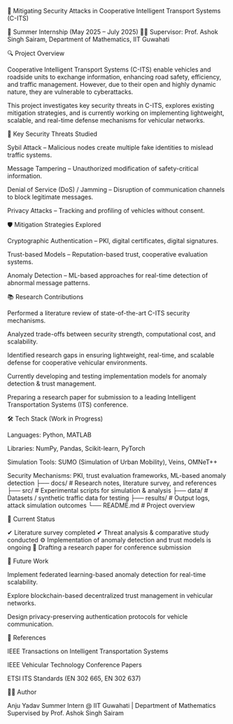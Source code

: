 🚗 Mitigating Security Attacks in Cooperative Intelligent Transport Systems (C-ITS)

📌 Summer Internship (May 2025 – July 2025)
👨‍🏫 Supervisor: Prof. Ashok Singh Sairam, Department of Mathematics, IIT Guwahati

🔍 Project Overview

Cooperative Intelligent Transport Systems (C-ITS) enable vehicles and roadside units to exchange information, enhancing road safety, efficiency, and traffic management. However, due to their open and highly dynamic nature, they are vulnerable to cyberattacks.

This project investigates key security threats in C-ITS, explores existing mitigation strategies, and is currently working on implementing lightweight, scalable, and real-time defense mechanisms for vehicular networks.

🚦 Key Security Threats Studied

Sybil Attack – Malicious nodes create multiple fake identities to mislead traffic systems.

Message Tampering – Unauthorized modification of safety-critical information.

Denial of Service (DoS) / Jamming – Disruption of communication channels to block legitimate messages.

Privacy Attacks – Tracking and profiling of vehicles without consent.

🛡️ Mitigation Strategies Explored

Cryptographic Authentication – PKI, digital certificates, digital signatures.

Trust-based Models – Reputation-based trust, cooperative evaluation systems.

Anomaly Detection – ML-based approaches for real-time detection of abnormal message patterns.

📚 Research Contributions

Performed a literature review of state-of-the-art C-ITS security mechanisms.

Analyzed trade-offs between security strength, computational cost, and scalability.

Identified research gaps in ensuring lightweight, real-time, and scalable defense for cooperative vehicular environments.

Currently developing and testing implementation models for anomaly detection & trust management.

Preparing a research paper for submission to a leading Intelligent Transportation Systems (ITS) conference.

🛠️ Tech Stack (Work in Progress)

Languages: Python, MATLAB

Libraries: NumPy, Pandas, Scikit-learn, PyTorch

Simulation Tools: SUMO (Simulation of Urban Mobility), Veins, OMNeT++

Security Mechanisms: PKI, trust evaluation frameworks, ML-based anomaly detection
├── docs/                 # Research notes, literature survey, and references
├── src/                  # Experimental scripts for simulation & analysis
├── data/                 # Datasets / synthetic traffic data for testing
├── results/              # Output logs, attack simulation outcomes
└── README.md             # Project overview


🚀 Current Status

✔ Literature survey completed
✔ Threat analysis & comparative study conducted
⚙️ Implementation of anomaly detection and trust models is ongoing
📄 Drafting a research paper for conference submission

🔮 Future Work

Implement federated learning-based anomaly detection for real-time scalability.

Explore blockchain-based decentralized trust management in vehicular networks.

Design privacy-preserving authentication protocols for vehicle communication.

📖 References

IEEE Transactions on Intelligent Transportation Systems

IEEE Vehicular Technology Conference Papers

ETSI ITS Standards (EN 302 665, EN 302 637)

👩‍💻 Author

Anju Yadav
Summer Intern @ IIT Guwahati | Department of Mathematics
Supervised by Prof. Ashok Singh Sairam
